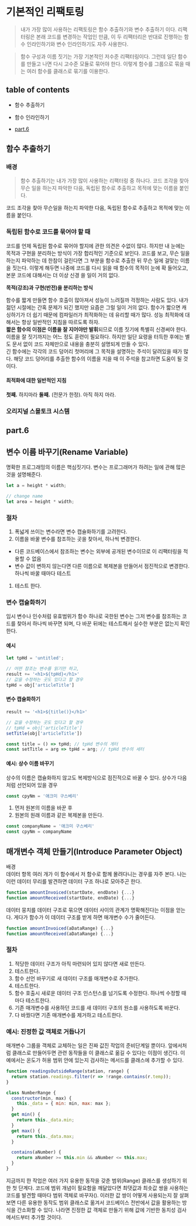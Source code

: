 # 기본적인 리팩토링

> 내가 가장 많이 사용하는 리팩토링은 함수 추출하기와 변수 추출하기 이다. 리팩터링은 본래 코드를 변경하는 작업인 만큼, 이 두 리팩터리은 반대로 진행하는 함수 인라인하기와 변수 인라인하기도 자주 사용한다.

> 함수 구성과 이름 짓기는 가장 기본적인 저수준 리팩터링이다. 그런데 일단 함수를 만들고 나면 다시 고수준 모듈로 묶어야 한다. 이렇게 함수를 그룹으로 묶을 때는 여러 함수를 클래스로 묶기를 이용한다. 


## table of contents
- 함수 추출하기
- 함수 인라인하기

- [part.6](#part.6)


## 함수 추출하기

### 배경
> 함수 추출하기는 내가 가장 많이 사용하는 리팩터링 중 하나다. 코드 조각을 찾아 무슨 일을 하는지 파악한 다음, 독립된 함수로 추출하고 목적에 맞는 이름을 붙인다. 

코드 조각을 찾아 무슨일을 하는지 파악한 다음, 독립된 함수로 추출하고 목적에 맞는 이름을 붙인다.

### 독립된 함수로 코드를 묶어야 할 때
코드를 언제 독립된 함수로 묶어야 할지에 관한 의견은 수없이 많다.
하지만 내 눈에는 목적과 구현을 분리하는 방식이 가장 합리적인 기준으로 보인다. 코드를 보고, 무슨 일을 하는지 파악하는 데 한참이 걸린다면 그 부분을 함수로 추출한 뒤 무슨 일에 걸맞는 이름을 짓는다. 이렇게 해두면 나중에 코드를 다시 읽을 때 함수의 목적이 눈에 확 들어오고, 본문 코드에 대해서는 더 이상 신경 쓸 일이 거의 없다.

**목적(강조)과 구현(반전)을 분리하는 방식**


함수를 짧게 만들면 함수 호출이 많아져서 성능이 느려질까 걱정하는 사람도 있다. 내가 젊던 시절에는 간혹 문제가 되긴 했지만 요즘은 그럴 일이 거의 없다. 함수가 짧으면 캐싱하기가 더 쉽기 때문에 컴파일러가 최적화하는 데 유리할 때가 많다. 성능 최적화에 대해서는 항상 일반적인 지침을 따르도록 하자.  
**짧은 함수의 이점은 이름을 잘 지어야만 발휘**되므로 이름 짓기에 특별히 신경써야 한다. 이름을 잘 짓기까지는 어느 정도 훈련이 필요하다. 하지만 일단 요령을 터득한 후에는 별도 문서 없이 코드 자체만으로 내용을 충분히 설명되게 만들 수 있다.   
긴 함수에는 각각의 코드 덩어리 첫머리에 그 목적을 설명하는 주석이 달려있을 때가 많다. 해당 코드 덩어리를 추출한 함수의 이름을 지을 때 이 주석을 참고하면 도움이 될 것이다.  


#### 최적화에 대한 일반적인 지침
**첫째.** 하지마라
**둘째.** (전문가 한정). 아직 하지 마라.




### 오리지널 스몰토크 시스템



## part.6


## 변수 이름 바꾸기(Rename Variable)
명확한 프로그래밍의 이름은 핵심짓기다. 변수는 프로그래머가 하려는 일에 관해 많은 것을 설명해준다.

```js
let a = height * width;

// change name
let area = height * width;
```



### 절차
1. 폭넓게 쓰이는 변수라면 변수 캡슐화하기를 고려한다.
1. 이름을 바꿀 변수를 참조하는 곳을 찾아서, 하나씩 변경한다.
  - 다른 코드베이스에서 참조하는 변수는 외부에 공개된 변수이므로 이 리팩터링을 적용할 수 없음
  - 변수 값이 변하지 않는다면 다른 이름으로 복제본을 만들어서 점진적으로 변경한다. 하나씩 바꿀 때마다 테스트
1. 테스트 한다.



### 변수 캡슐화하기
임시 변수나 인수처럼 유효범위가 함수 하나로 국한된 변수는 그저 변수를 참조하는 코드를 찾아서 하나씩 바꾸면 되며, 다 바꾼 뒤에는 테스트해서 실수한 부분은 없는지 확인한다.

#### 예시

```js
let tpHd = 'untitled';

// 어떤 참조는 변수를 읽기만 하고,
result += '<h1>${tpHd}</h1>'
// 값을 수정하는 곳도 있다고 할 경우
tpHd = obj['articleTitle']
```

#### 변수 캡슐화하기

```js
result += '<h1>${title()}</h1>'

// 값을 수정하는 곳도 있다고 할 경우
// tpHd = obj['articleTitle']
setTitle(obj['articleTitle'])

const title = () => tpHd; // tpHd 변수의 게터
const setTitle = arg => tpHd = arg; // tpHd 변수의 세터
```



#### 예시: 상수 이름 바꾸기
상수의 이름은 캡슐화하지 않고도 복제방식으로 점진적으로 바꿀 수 있다.
상수가 다음처럼 선언되어 있을 경우

```js
const cpyNm = '애크미 구스베리'
```

1. 먼저 원본의 이름을 바꾼 후
1. 원본의 원래 이름과 같은 복제본을 만든다.

```js
const companyName = '애크미 구스베리'
const cpyNm = companyName
```


## 매개변수 객체 만들기(Introduce Parameter Object)
배경  
데이터 항목 여러 개가 이 함수에서 저 함수로 함께 몰려다니는 경우를 자주 본다. 나는 이런 데이터 무리를 발견하면 데이터 구조 하나로 모아주곤 한다.

```js
function amountInvoiced(startDate, endDate) {...}
function amountReceived(startDate, endDate) {...}
```

데이터 뭉치를 데이터 구조로 묶으면 데이터 사이의 관계가 명확해진다는 이점을 얻는다. 게다가 함수가 이 데이터 구조를 받게 하면 매개변수 수가 줄어든다. 

```js
function amountInvoiced(aDataRange) {...}
function amountReceived(aDataRange) {...}
```


### 절차
1. 적당한 데이터 구조가 아직 마련되어 있지 않다면 새로 만든다.
1. 테스트한다.
1. 함수 선언 바꾸기로 새 데이터 구조를 매개변수로 추가한다.
1. 테스트한다.
1. 함수 호출시 새로운 데이터 구조 인스턴스를 넘기도록 수정한다. 하나씩 수정할 때마다 테스트한다.
1. 기존 매개변수를 사용하던 코드를 새 데이터 구조의 원소를 사용하도록 바꾼다.
1. 다 바꿨다면 기존 매개변수를 제거하고 테스트한다.


### 예시: 진정한 값 객체로 거듭나기
매개변수 그룹을 객체로 교체하는 일은 진짜 값진 작업의 준비단계일 뿐이다. 앞에서처럼 클래스로 만들어두면 관련 동작들을 이 클래스로 옮길 수 있다는 이점이 생긴다. 이 예에서는 온도가 허용 범위 안에 있는지 검사하는 메서드를 클래스에 추가할 수 있다.

```js
function readingsOutsideRange(station, range) {
  return station.readings.filter(r => !range.contains(r.temp));
}

class NumberRange {
  constructor(min, max) {
    this._data = { min: min, max: max };
  }
  get min() {
    return this._data.min;
  }
  get max() {
    return this._data.max;
  }

  contains(aNumber) {
    return aNumber >= this.min && aNumber <= this.max;
  }
}

```

지금까지 한 작업은 여러 가지 유용한 동작을 갖춘 범위(Range) 클래스를 생성하기 위한 첫 단계다. 코드에 범위 개념이 필요함을 깨달았다면 최댓값과 최솟값 쌍을 사용하는 코드를 발견할 때마다 범위 객체로 바꾸자(). 이러한 값 쌍이 어떻게 사용되는지 잘 살펴보면 다른 유용한 동작도 범위 클래스로 옮겨서 코드베이스 전반에서 값을 활용하는 방식을 간소화할 수 있다. 나라면 진정한 값 객체로 만들기 위해 값에 기반한 동치성 검사 메서드부터 추가할 것이다.


